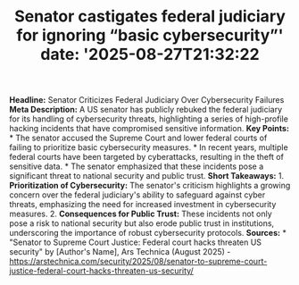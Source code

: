 ﻿---
title: "Senator castigates federal judiciary for ignoring “basic cybersecurity”'
date: '2025-08-27T21:32:22"
category: "Markets"
summary: ""
slug: "senator castigates federal judiciary for ignoring basic cybe"
source_urls:
  - "https://arstechnica.com/security/2025/08/senator-to-supreme-court-justice-federal-court-hacks-threaten-us-security/"
seo:
  title: "Senator castigates federal judiciary for ignoring “basic cybersecurity” | Hash n Hedge'
  description: '"
  keywords: ["news", "markets", "brief"]
---
**Headline:** Senator Criticizes Federal Judiciary Over Cybersecurity Failures  **Meta Description:** A US senator has publicly rebuked the federal judiciary for its handling of cybersecurity threats, highlighting a series of high-profile hacking incidents that have compromised sensitive information.  **Key Points:**  * The senator accused the Supreme Court and lower federal courts of failing to prioritize basic cybersecurity measures. * In recent years, multiple federal courts have been targeted by cyberattacks, resulting in the theft of sensitive data. * The senator emphasized that these incidents pose a significant threat to national security and public trust.  **Short Takeaways:**  1. **Prioritization of Cybersecurity:** The senator's criticism highlights a growing concern over the federal judiciary's ability to safeguard against cyber threats, emphasizing the need for increased investment in cybersecurity measures. 2. **Consequences for Public Trust:** These incidents not only pose a risk to national security but also erode public trust in institutions, underscoring the importance of robust cybersecurity protocols.  **Sources:**  * "Senator to Supreme Court Justice: Federal court hacks threaten US security" by [Author's Name], Ars Technica (August 2025) - https://arstechnica.com/security/2025/08/senator-to-supreme-court-justice-federal-court-hacks-threaten-us-security/ 
